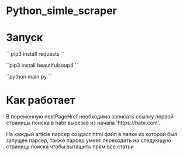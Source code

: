 # Python_simle_scraper
# Запуск

<p> `` pip3 install requests ``</p>
<p>  ``pip3 install beautifulsoup4 ``</p>
 <p> ``python main.py ``</p>

# Как работает
<p> В переменную nextPageHref необходимо записать ссылку первой страницы поиска в habr вырезав из начала 'https://habr.com'. </p>
<p> На каждый article парсер создаст html файл в папке из которой был запущен парсер, также парсер умеет переходить на следующую страницу поиска чтобы вытащить прям все статьи </p>
